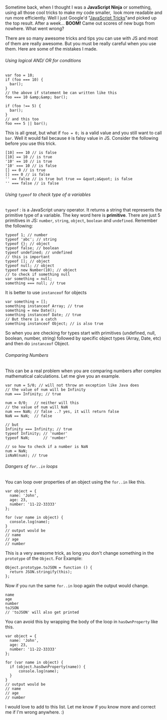 Sometime back, when I thought I was a **JavaScript Ninja** or something, using all those cool tricks to make my code smaller,  look more readable and run more efficiently. Well I just Google'd "<a href="https://www.google.co.in/search?q=javascript+tricks" target="_blank">JavaScript Tricks</a>"and picked up the top result. After a week... **BOOM!** Came out scores of new bugs from nowhere. What went wrong?

There are so many awesome tricks and tips you can use with JS and most of them are really awesome. But you must be really careful when you use them. Here are some of the mistakes I made.

###### Using logical AND/ OR for conditions

```language-javascript
var foo = 10;
if (foo === 10) {
  bar();
}
// the above if statement be can written like this
foo === 10 &amp;&amp; bar();

if (foo !== 5) {
  bar();
}
// and this too
foo === 5 || bar();

```

This is all great, but what if `foo = 0;` is a valid value and you still want to call `bar`. Well it would fail because `0` is falsy value in JS. Consider the following before you use this trick.

```language-javascript
[10] === 10 // is false
[10] == 10 // is true
'10' == 10 // is true
'10' === 10 // is false
[] == 0 // is true
[] === 0 // is false
'' == false // is true but true == &quot;a&quot; is false
'' === false // is false
```

###### Using <code class="jsv-fs-inherit">typeof</code> to check type of a variables
<code class="jsv-fs-inherit">typeof</code> : is a JavaScript unary operator. It returns a string that represents the primitive type of a variable. The key word here is <strong>primitive</strong>. There are just 5 primitives in JS: <code class="jsv-fs-inherit">number</code>, <code class="jsv-fs-inherit">string</code>, <code class="jsv-fs-inherit">object</code>, <code class="jsv-fs-inherit">boolean</code> and <code class="jsv-fs-inherit">undefined</code>. Remember the following:

```language-javascript
typeof 1; // number
typeof 'abc'; // string
typeof {}; // object
typeof false; // boolean
typeof undefined; // undefined
// this is important
typeof []; // object
typeof null; // object
typeof new Number(10); // object
// to check if something null
var something = null;
something === null; // true
```

It is better to use <code class="jsv-fs-inherit">instanceof</code> for objects

```language-javascript
var something = [];
something instanceof Array; // true
something = new Date();
something instanceof Date; // true
// But there is a catch
something instanceof Object; // is also true
```

So when you are checking for types start with primitives (undefined, null, boolean, number, string) followed by specific object types (Array, Date, etc) and then do <code class="jsv-fs-inherit">instanceof</code> Object.

###### Comparing Numbers

This can be a real problem when you are comparing numbers after complex mathematical calculations. Let me give you an example.

```language-javascript
var num = 5/0; // will not throw an exception like Java does
// the value of num will be Infinity
num === Infinity; // true

num = 0/0;   // neither will this
// the value of num will NaN
num === NaN; // false ..? yes, it will return false
NaN == NaN;  // false

// but
Infinity === Infinity; // true
typeof Infinity; // 'number'
typeof NaN;      // 'number'

// so how to check if a number is NaN
num = NaN;
isNaN(num); // true
```

###### Dangers of <code class="jsv-fs-inherit">for..in</code> loops

You can loop over properties of an object using the <code  class="jsv-fs-inherit">for..in</code> like this.

```language-javascript
var object = {
  name: 'John',
  age: 23,
  number: '11-22-33333'
};

for (var name in object) {  
  console.log(name);
}
// output would be
// name
// age
// number
```

This is a very awesome trick, as long you don't change something in the <code class="jsv-fs-inherit">prototype</code> of the <code  class="jsv-fs-inherit">Object</code>. For Example:

```language-javascript
Object.prototype.toJSON = function () {
  return JSON.stringify(this);
};
```

Now if you run the same <code class="jsv-fs-inherit">for..in</code> loop again the output would change.

```language-javascript
name
age
number
toJSON
// 'toJSON' will also get printed
```

You can avoid this by wrapping the body of the loop in <code class="jsv-fs-inherit">hasOwnProperty</code> like this.

```language-javascript
var object = {
  name: 'John',
  age: 23,
  number: '11-22-33333'
};

for (var name in object) {  
  if (object.hasOwnProperty(name)) {
      console.log(name);
  }
}
// output would be
// name
// age
// number
```

I would love to add to this list. Let me know if you know more and correct me if I'm wrong anywhere. :)
